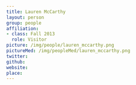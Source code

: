 ```yaml
---
title: Lauren McCarthy
layout: person
group: people
affiliation:
- class: Fall 2013
  role: Visitor
picture: /img/people/lauren_mccarthy.png
pictureMed: /img/peopleMed/lauren_mccarthy.png
twitter:
github:
website:
place:
---
```

